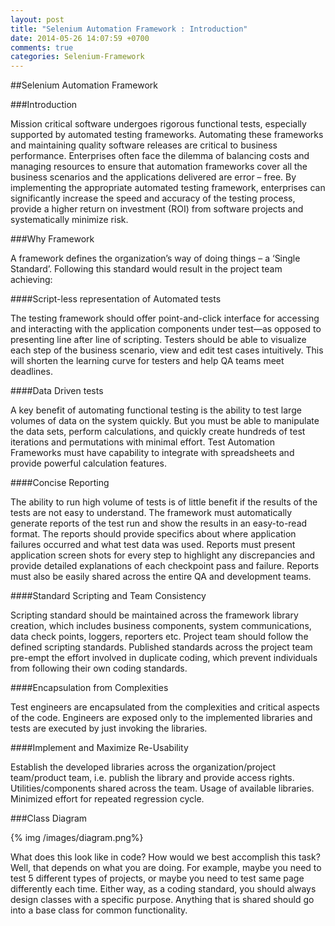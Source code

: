 ```yaml
---
layout: post
title: "Selenium Automation Framework : Introduction"
date: 2014-05-26 14:07:59 +0700
comments: true
categories: Selenium-Framework
---
```


##Selenium Automation Framework

###Introduction

Mission critical software undergoes rigorous functional tests, especially supported by automated testing frameworks. Automating these frameworks and maintaining quality software releases are critical to business performance. Enterprises often face the dilemma of balancing costs and managing resources to ensure that automation frameworks cover all the business scenarios and the applications delivered are error – free.
By implementing the appropriate automated testing framework, enterprises can significantly increase the speed and accuracy of the testing process, provide a higher return on investment (ROI) from software projects and systematically minimize risk.

<!--more-->

###Why Framework

A framework defines the organization’s way of doing things – a ‘Single Standard’. Following this standard would result in the project team achieving:

####Script-less representation of Automated tests

The testing framework should offer point-and-click interface for accessing and interacting with the application components under test—as opposed to presenting line after line of scripting. Testers should be able to visualize each step of the business scenario, view and edit test cases intuitively. This will shorten the learning curve for testers and help QA teams meet deadlines.

####Data Driven tests

A key benefit of automating functional testing is the ability to test large volumes of data on the system quickly. But you must be able to manipulate the data sets, perform calculations, and quickly create hundreds of test iterations and permutations with minimal effort. Test Automation Frameworks must have capability to integrate with spreadsheets and provide powerful calculation features.

####Concise Reporting

The ability to run high volume of tests is of little benefit if the results of the tests are not easy to understand. The framework must automatically generate reports of the test run and show the results in an easy-to-read format. The reports should provide specifics about where application failures occurred and what test data was used. Reports must present application screen shots for every step to highlight any discrepancies and provide detailed explanations of each checkpoint pass and failure. Reports must also be easily shared across the entire QA and development teams.

####Standard Scripting and Team Consistency

Scripting standard should be maintained across the framework library creation, which includes business components, system communications, data check points, loggers, reporters etc. Project team should follow the defined scripting standards. Published standards across the project team pre-empt the effort involved in duplicate coding, which prevent individuals from following their own coding standards.

####Encapsulation from Complexities

Test engineers are encapsulated from the complexities and critical aspects of the code. Engineers are exposed only to the implemented libraries and tests are executed by just invoking the libraries.

####Implement and Maximize Re-Usability

Establish the developed libraries across the organization/project team/product team, i.e. publish the library and provide access rights. Utilities/components shared across the team. Usage of available libraries. Minimized effort for repeated regression cycle.

###Class Diagram

{% img /images/diagram.png%}

What does this look like in code? How would we best accomplish this task? Well, that depends on what you are doing. For example, maybe you need to test 5 different types of projects, or maybe you need to test same page differently each time. Either way, as a coding standard, you should always design classes with a specific purpose. Anything that is shared should go into a base class for common functionality.




